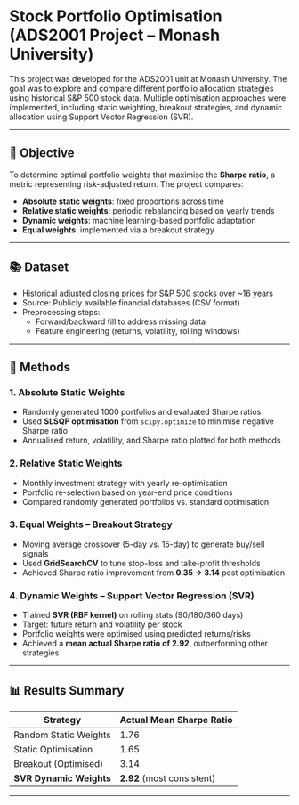 # Stock Portfolio Optimisation (ADS2001 Project – Monash University)

This project was developed for the ADS2001 unit at Monash University. The goal was to explore and compare different portfolio allocation strategies using historical S&P 500 stock data. Multiple optimisation approaches were implemented, including static weighting, breakout strategies, and dynamic allocation using Support Vector Regression (SVR).

---

## 🎯 Objective

To determine optimal portfolio weights that maximise the **Sharpe ratio**, a metric representing risk-adjusted return. The project compares:
- **Absolute static weights**: fixed proportions across time
- **Relative static weights**: periodic rebalancing based on yearly trends
- **Dynamic weights**: machine learning-based portfolio adaptation
- **Equal weights**: implemented via a breakout strategy

---

## 📚 Dataset

- Historical adjusted closing prices for S&P 500 stocks over ~16 years
- Source: Publicly available financial databases (CSV format)
- Preprocessing steps:
  - Forward/backward fill to address missing data
  - Feature engineering (returns, volatility, rolling windows)

---

## 🧠 Methods

### 1. Absolute Static Weights
- Randomly generated 1000 portfolios and evaluated Sharpe ratios
- Used **SLSQP optimisation** from `scipy.optimize` to minimise negative Sharpe ratio
- Annualised return, volatility, and Sharpe ratio plotted for both methods

### 2. Relative Static Weights
- Monthly investment strategy with yearly re-optimisation
- Portfolio re-selection based on year-end price conditions
- Compared randomly generated portfolios vs. standard optimisation

### 3. Equal Weights – Breakout Strategy
- Moving average crossover (5-day vs. 15-day) to generate buy/sell signals
- Used **GridSearchCV** to tune stop-loss and take-profit thresholds
- Achieved Sharpe ratio improvement from **0.35 → 3.14** post optimisation

### 4. Dynamic Weights – Support Vector Regression (SVR)
- Trained **SVR (RBF kernel)** on rolling stats (90/180/360 days)
- Target: future return and volatility per stock
- Portfolio weights were optimised using predicted returns/risks
- Achieved a **mean actual Sharpe ratio of 2.92**, outperforming other strategies

---

## 📊 Results Summary

| Strategy              | Actual Mean Sharpe Ratio |
|-----------------------|---------------------------|
| Random Static Weights | 1.76                      |
| Static Optimisation   | 1.65                      |
| Breakout (Optimised)  | 3.14                      |
| **SVR Dynamic Weights** | **2.92** (most consistent) |

---
